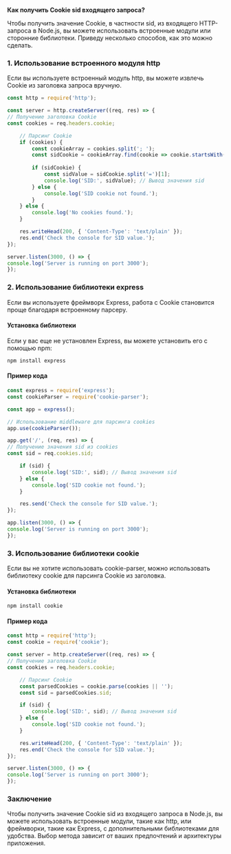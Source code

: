 **Как получить Cookie sid входящего запроса?**

Чтобы получить значение Cookie, в частности sid, из входящего HTTP-запроса в Node.js, вы можете использовать встроенные модули или сторонние библиотеки. Приведу несколько способов, как это можно сделать.

### 1. Использование встроенного модуля http

Если вы используете встроенный модуль http, вы можете извлечь Cookie из заголовка запроса вручную.

```js
const http = require('http');

const server = http.createServer((req, res) => {
// Получение заголовка Cookie
const cookies = req.headers.cookie;

    // Парсинг Cookie
    if (cookies) {
        const cookieArray = cookies.split('; ');
        const sidCookie = cookieArray.find(cookie => cookie.startsWith('sid='));
        
        if (sidCookie) {
            const sidValue = sidCookie.split('=')[1];
            console.log('SID:', sidValue); // Вывод значения sid
        } else {
            console.log('SID cookie not found.');
        }
    } else {
        console.log('No cookies found.');
    }

    res.writeHead(200, { 'Content-Type': 'text/plain' });
    res.end('Check the console for SID value.');
});

server.listen(3000, () => {
console.log('Server is running on port 3000');
});
```


### 2. Использование библиотеки express

Если вы используете фреймворк Express, работа с Cookie становится проще благодаря встроенному парсеру.

#### Установка библиотеки

Если у вас еще не установлен Express, вы можете установить его с помощью npm:

`npm install express
`

#### Пример кода
```js
const express = require('express');
const cookieParser = require('cookie-parser');

const app = express();

// Использование middleware для парсинга cookies
app.use(cookieParser());

app.get('/', (req, res) => {
// Получение значения sid из cookies
const sid = req.cookies.sid;

    if (sid) {
        console.log('SID:', sid); // Вывод значения sid
    } else {
        console.log('SID cookie not found.');
    }

    res.send('Check the console for SID value.');
});

app.listen(3000, () => {
console.log('Server is running on port 3000');
});
```

### 3. Использование библиотеки cookie

Если вы не хотите использовать cookie-parser, можно использовать библиотеку cookie для парсинга Cookie из заголовка.

#### Установка библиотеки

`npm install cookie
`

#### Пример кода
```js
const http = require('http');
const cookie = require('cookie');

const server = http.createServer((req, res) => {
// Получение заголовка Cookie
const cookies = req.headers.cookie;

    // Парсинг Cookie
    const parsedCookies = cookie.parse(cookies || '');
    const sid = parsedCookies.sid;

    if (sid) {
        console.log('SID:', sid); // Вывод значения sid
    } else {
        console.log('SID cookie not found.');
    }

    res.writeHead(200, { 'Content-Type': 'text/plain' });
    res.end('Check the console for SID value.');
});

server.listen(3000, () => {
console.log('Server is running on port 3000');
});
```

### Заключение

Чтобы получить значение Cookie sid из входящего запроса в Node.js, вы можете использовать встроенные модули, такие как http, или фреймворки, такие как Express, с дополнительными библиотеками для удобства. Выбор метода зависит от ваших предпочтений и архитектуры приложения.